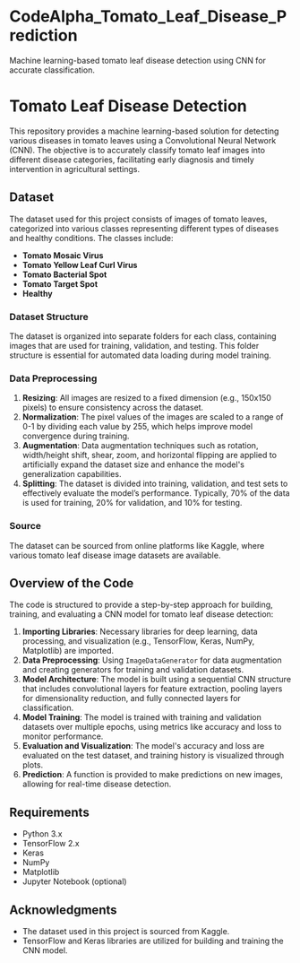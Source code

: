 # CodeAlpha_Tomato_Leaf_Disease_Prediction
Machine learning-based tomato leaf disease detection using CNN for accurate classification.

# Tomato Leaf Disease Detection

This repository provides a machine learning-based solution for detecting various diseases in tomato leaves using a Convolutional Neural Network (CNN). The objective is to accurately classify tomato leaf images into different disease categories, facilitating early diagnosis and timely intervention in agricultural settings.

## Dataset

The dataset used for this project consists of images of tomato leaves, categorized into various classes representing different types of diseases and healthy conditions. The classes include:

- **Tomato Mosaic Virus**
- **Tomato Yellow Leaf Curl Virus**
- **Tomato Bacterial Spot**
- **Tomato Target Spot**
- **Healthy**

### Dataset Structure
The dataset is organized into separate folders for each class, containing images that are used for training, validation, and testing. This folder structure is essential for automated data loading during model training.

### Data Preprocessing
1. **Resizing**: All images are resized to a fixed dimension (e.g., 150x150 pixels) to ensure consistency across the dataset.
2. **Normalization**: The pixel values of the images are scaled to a range of 0-1 by dividing each value by 255, which helps improve model convergence during training.
3. **Augmentation**: Data augmentation techniques such as rotation, width/height shift, shear, zoom, and horizontal flipping are applied to artificially expand the dataset size and enhance the model's generalization capabilities.
4. **Splitting**: The dataset is divided into training, validation, and test sets to effectively evaluate the model’s performance. Typically, 70% of the data is used for training, 20% for validation, and 10% for testing.

### Source
The dataset can be sourced from online platforms like Kaggle, where various tomato leaf disease image datasets are available.

## Overview of the Code

The code is structured to provide a step-by-step approach for building, training, and evaluating a CNN model for tomato leaf disease detection:

1. **Importing Libraries**: Necessary libraries for deep learning, data processing, and visualization (e.g., TensorFlow, Keras, NumPy, Matplotlib) are imported.
2. **Data Preprocessing**: Using `ImageDataGenerator` for data augmentation and creating generators for training and validation datasets.
3. **Model Architecture**: The model is built using a sequential CNN structure that includes convolutional layers for feature extraction, pooling layers for dimensionality reduction, and fully connected layers for classification.
4. **Model Training**: The model is trained with training and validation datasets over multiple epochs, using metrics like accuracy and loss to monitor performance.
5. **Evaluation and Visualization**: The model's accuracy and loss are evaluated on the test dataset, and training history is visualized through plots.
6. **Prediction**: A function is provided to make predictions on new images, allowing for real-time disease detection.

## Requirements

- Python 3.x
- TensorFlow 2.x
- Keras
- NumPy
- Matplotlib
- Jupyter Notebook (optional)


## Acknowledgments

- The dataset used in this project is sourced from Kaggle.
- TensorFlow and Keras libraries are utilized for building and training the CNN model.

